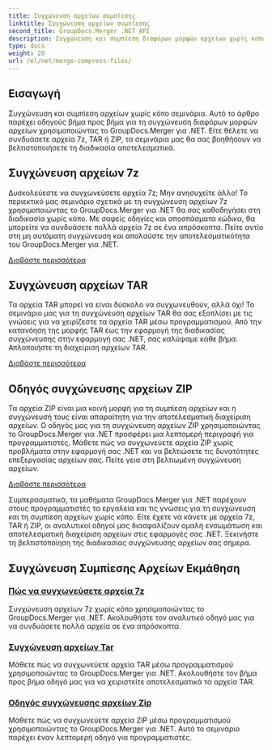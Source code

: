 ```yaml
---
title: Συγχώνευση αρχείων συμπίεσης
linktitle: Συγχώνευση αρχείων συμπίεσης
second_title: GroupDocs.Merger .NET API
description: Συγχώνευση και συμπίεση διαφόρων μορφών αρχείων χωρίς κόπο tutorials. Μάθετε να συνδυάζετε αρχεία 7z, TAR και ZIP με τους αναλυτικούς οδηγούς μας.
type: docs
weight: 20
url: /el/net/merge-compress-files/
---
```

## Εισαγωγή


Συγχώνευση και συμπίεση αρχείων χωρίς κόπο σεμινάρια. Αυτό το άρθρο παρέχει οδηγούς βήμα προς βήμα για τη συγχώνευση διαφόρων μορφών αρχείων χρησιμοποιώντας το GroupDocs.Merger για .NET. Είτε θέλετε να συνδυάσετε αρχεία 7z, TAR ή ZIP, τα σεμινάρια μας θα σας βοηθήσουν να βελτιστοποιήσετε τη διαδικασία αποτελεσματικά.

## Συγχώνευση αρχείων 7z

Δυσκολεύεστε να συγχωνεύσετε αρχεία 7z; Μην ανησυχείτε άλλο! Το περιεκτικό μας σεμινάριο σχετικά με τη συγχώνευση αρχείων 7z χρησιμοποιώντας το GroupDocs.Merger για .NET θα σας καθοδηγήσει στη διαδικασία χωρίς κόπο. Με σαφείς οδηγίες και αποσπάσματα κώδικα, θα μπορείτε να συνδυάσετε πολλά αρχεία 7z σε ένα απρόσκοπτα. Πείτε αντίο στη μη αυτόματη συγχώνευση και απολαύστε την αποτελεσματικότητα του GroupDocs.Merger για .NET.

[Διαβάστε περισσότερα](./merge-7z-files/)

## Συγχώνευση αρχείων TAR

Τα αρχεία TAR μπορεί να είναι δύσκολο να συγχωνευθούν, αλλά όχι! Το σεμινάριο μας για τη συγχώνευση αρχείων TAR θα σας εξοπλίσει με τις γνώσεις για να χειρίζεστε τα αρχεία TAR μέσω προγραμματισμού. Από την κατανόηση της μορφής TAR έως την εφαρμογή της διαδικασίας συγχώνευσης στην εφαρμογή σας .NET, σας καλύψαμε κάθε βήμα. Απλοποιήστε τη διαχείριση αρχείων TAR.

[Διαβάστε περισσότερα](./merging-tar-files/)

## Οδηγός συγχώνευσης αρχείων ZIP

Τα αρχεία ZIP είναι μια κοινή μορφή για τη συμπίεση αρχείων και η συγχώνευσή τους είναι απαραίτητη για την αποτελεσματική διαχείριση αρχείων. Ο οδηγός μας για τη συγχώνευση αρχείων ZIP χρησιμοποιώντας το GroupDocs.Merger για .NET προσφέρει μια λεπτομερή περιγραφή για προγραμματιστές. Μάθετε πώς να συγχωνεύετε αρχεία ZIP χωρίς προβλήματα στην εφαρμογή σας .NET και να βελτιώσετε τις δυνατότητες επεξεργασίας αρχείων σας. Πείτε γεια στη βελτιωμένη συγχώνευση αρχείων.

[Διαβάστε περισσότερα](./guide-merging-zip-files/)

Συμπερασματικά, τα μαθήματα GroupDocs.Merger για .NET παρέχουν στους προγραμματιστές τα εργαλεία και τις γνώσεις για τη συγχώνευση και τη συμπίεση αρχείων χωρίς κόπο. Είτε έχετε να κάνετε με αρχεία 7z, TAR ή ZIP, οι αναλυτικοί οδηγοί μας διασφαλίζουν ομαλή ενσωμάτωση και αποτελεσματική διαχείριση αρχείων στις εφαρμογές σας .NET. Ξεκινήστε τη βελτιστοποίηση της διαδικασίας συγχώνευσης αρχείων σας σήμερα.
## Συγχώνευση Συμπίεσης Αρχείων Εκμάθηση
### [Πώς να συγχωνεύσετε αρχεία 7z](./merge-7z-files/)
Συγχώνευση αρχείων 7z χωρίς κόπο χρησιμοποιώντας το GroupDocs.Merger για .NET. Ακολουθήστε τον αναλυτικό οδηγό μας για να συνδυάσετε πολλά αρχεία σε ένα απρόσκοπτα.
### [Συγχώνευση αρχείων Tar](./merging-tar-files/)
Μάθετε πώς να συγχωνεύετε αρχεία TAR μέσω προγραμματισμού χρησιμοποιώντας το GroupDocs.Merger για .NET. Ακολουθήστε τον βήμα προς βήμα οδηγό μας για να χειριστείτε αποτελεσματικά τα αρχεία TAR.
### [Οδηγός συγχώνευσης αρχείων Zip](./guide-merging-zip-files/)
Μάθετε πώς να συγχωνεύετε αρχεία ZIP μέσω προγραμματισμού χρησιμοποιώντας το GroupDocs.Merger για .NET. Αυτό το σεμινάριο παρέχει έναν λεπτομερή οδηγό για προγραμματιστές.